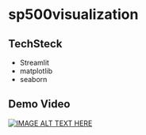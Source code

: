 # sp500visualization


## TechSteck
- Streamlit
- matplotlib
- seaborn

## Demo Video
[![IMAGE ALT TEXT HERE](https://img.youtube.com/vi/ekhqLi3vyqI/0.jpg)](https://www.youtube.com/watch?v=ekhqLi3vyqI)
